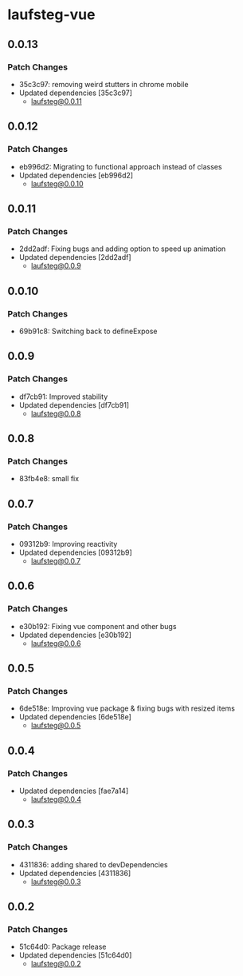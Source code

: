 # laufsteg-vue

## 0.0.13

### Patch Changes

- 35c3c97: removing weird stutters in chrome mobile
- Updated dependencies [35c3c97]
  - laufsteg@0.0.11

## 0.0.12

### Patch Changes

- eb996d2: Migrating to functional approach instead of classes
- Updated dependencies [eb996d2]
  - laufsteg@0.0.10

## 0.0.11

### Patch Changes

- 2dd2adf: Fixing bugs and adding option to speed up animation
- Updated dependencies [2dd2adf]
  - laufsteg@0.0.9

## 0.0.10

### Patch Changes

- 69b91c8: Switching back to defineExpose

## 0.0.9

### Patch Changes

- df7cb91: Improved stability
- Updated dependencies [df7cb91]
  - laufsteg@0.0.8

## 0.0.8

### Patch Changes

- 83fb4e8: small fix

## 0.0.7

### Patch Changes

- 09312b9: Improving reactivity
- Updated dependencies [09312b9]
  - laufsteg@0.0.7

## 0.0.6

### Patch Changes

- e30b192: Fixing vue component and other bugs
- Updated dependencies [e30b192]
  - laufsteg@0.0.6

## 0.0.5

### Patch Changes

- 6de518e: Improving vue package & fixing bugs with resized items
- Updated dependencies [6de518e]
  - laufsteg@0.0.5

## 0.0.4

### Patch Changes

- Updated dependencies [fae7a14]
  - laufsteg@0.0.4

## 0.0.3

### Patch Changes

- 4311836: adding shared to devDependencies
- Updated dependencies [4311836]
  - laufsteg@0.0.3

## 0.0.2

### Patch Changes

- 51c64d0: Package release
- Updated dependencies [51c64d0]
  - laufsteg@0.0.2
